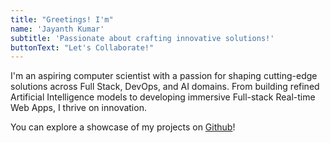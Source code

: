 ```yaml
---
title: "Greetings! I'm"
name: 'Jayanth Kumar'
subtitle: 'Passionate about crafting innovative solutions!'
buttonText: "Let's Collaborate!"
---
```


I'm an aspiring computer scientist with a passion for shaping cutting-edge solutions across Full Stack, DevOps, and AI domains. From building refined Artificial Intelligence models to developing immersive Full-stack Real-time Web Apps, I thrive on innovation.

You can explore a showcase of my projects on [Github](https://github.com/jayanth-kumar-morem)!
